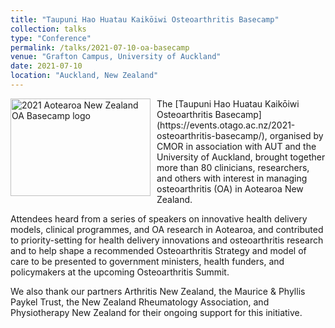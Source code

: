 ```yaml
---
title: "Taupuni Hao Huatau Kaikōiwi Osteoarthritis Basecamp"
collection: talks
type: "Conference"
permalink: /talks/2021-07-10-oa-basecamp
venue: "Grafton Campus, University of Auckland"
date: 2021-07-10
location: "Auckland, New Zealand"
---
```

<img src="https://az659834.vo.msecnd.net/eventsairaueprod/production-otago-public/4580665152594de9835f967cbad9bcbf" alt="2021 Aotearoa New Zealand OA Basecamp logo" style="float:left;margin-right:10px" width="224" height="156" />
The [Taupuni Hao Huatau Kaikōiwi Osteoarthritis Basecamp](https://events.otago.ac.nz/2021-osteoarthritis-basecamp/),
organised by CMOR in association with AUT and the University of Auckland, brought together more than 80 clinicians,
researchers, and others with interest in managing osteoarthritis (OA) in Aotearoa New Zealand.

Attendees heard from a series of speakers on innovative health delivery models, clinical programmes, and OA research
in Aotearoa, and contributed to priority-setting for health delivery innovations and osteoarthritis research and to
help shape a recommended Osteoarthritis Strategy and model of care to be presented to government ministers, health
funders, and policymakers at the upcoming Osteoarthritis Summit.

We also thank our partners Arthritis New Zealand, the Maurice & Phyllis Paykel Trust, the New Zealand Rheumatology
Association, and Physiotherapy New Zealand for their ongoing support for this initiative.